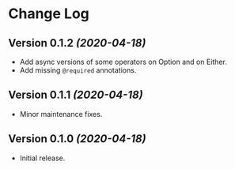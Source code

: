Change Log
==========

Version 0.1.2 *(2020-04-18)*
----------------------------

* Add async versions of some operators on Option and on Either.
* Add missing `@required` annotations. 

Version 0.1.1 *(2020-04-18)*
----------------------------

* Minor maintenance fixes. 

Version 0.1.0 *(2020-04-18)*
----------------------------

* Initial release.
